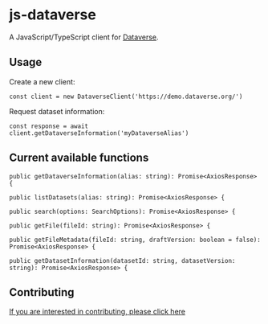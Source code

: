# js-dataverse
A JavaScript/TypeScript client for [Dataverse](http://guides.dataverse.org/en/latest/api/).

## Usage
Create a new client:
```
const client = new DataverseClient('https://demo.dataverse.org/')
```

Request dataset information:
```
const response = await client.getDataverseInformation('myDataverseAlias')
```

## Current available functions
`public getDataverseInformation(alias: string): Promise<AxiosResponse> {`

`public listDatasets(alias: string): Promise<AxiosResponse> {`

`public search(options: SearchOptions): Promise<AxiosResponse> {`

`public getFile(fileId: string): Promise<AxiosResponse> {`

`public getFileMetadata(fileId: string, draftVersion: boolean = false): Promise<AxiosResponse> {`

`public getDatasetInformation(datasetId: string, datasetVersion: string): Promise<AxiosResponse> {`

## Contributing
[If you are interested in contributing, please click here](/CONTRIBUTING.md)